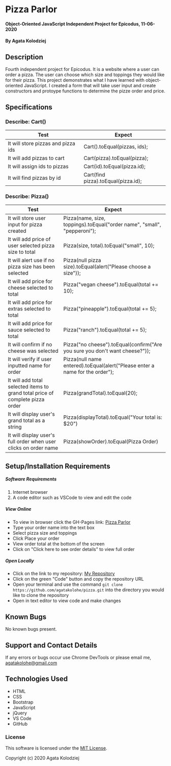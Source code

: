 # Pizza Parlor

#### Object-Oriented JavaScript Independent Project for Epicodus, 11-06-2020

#### By Agata Kolodziej

## Description

Fourth independent project for Epicodus. It is a website where a user can order a pizza. The user can choose which size and toppings they would like for their pizza. This project demonstrates what I have learned with object-oriented JavaScript. I created a form that will take user input and create constructors and protoype functions to determine the pizze order and price.

## Specifications

### Describe: Cart()

| Test                               | Expect                              |
| ---------------------------------- | ----------------------------------- |
| It will store pizzas and pizza ids | Cart().toEqual(pizzas, ids);        |
| It will add pizzas to cart         | Cart(pizza).toEqual(pizza);         |
| It will assign ids to pizzas       | Cart(id).toEqual(pizza.id);         |
| It will find pizzas by id          | Cart(find pizza).toEqual(pizza.id); |

### Describe: Pizza()

| Test                                                                          | Expect                                                                       |
| ----------------------------------------------------------------------------- | ---------------------------------------------------------------------------- |
| It will store user input for pizza created                                    | Pizza(name, size, toppings).toEqual("order name", "small", "pepperoni");     |
| It will add price of user selected pizza size to total                        | Pizza(size, total).toEqual("small", 10);                                     |
| It will alert use if no pizza size has been selected                          | Pizza(null pizza size).toEqual(alert("Please choose a size"));               |
| It will add price for cheese selected to total                                | Pizza("vegan cheese").toEqual(total += 10);                                  |
| It will add price for extras selected to total                                | Pizza("pineapple").toEqual(total += 5);                                      |
| It will add price for sauce selected to total                                 | Pizza("ranch").toEqual(total += 5);                                          |
| It will confirm if no cheese was selected                                     | Pizza("no cheese").toEqual(confirm("Are you sure you don't want cheese?"));  |
| It will verify if user inputted name for order                                | Pizza(null name entered).toEqual(alert("Please enter a name for the order"); |
| It will add total selected items to grand total price of complete pizza order | Pizza(grandTotal).toEqual(20);                                               |
| It will display user's grand total as a string                                | Pizza(displayTotal).toEqual("Your total is: \$20")                           |
| It will display user's full order when user clicks on order name              | Pizza(showOrder).toEqual(Pizza Order)                                        |

## Setup/Installation Requirements

##### Software Requirements

1. Internet browser
2. A code editor such as VSCode to view and edit the code

##### View Online

- To view in browser click the GH-Pages link: [Pizza Parlor](URL)
- Type your order name into the text box
- Select pizza size and toppings
- Click Place your order
- View order total at the bottom of the screen
- Click on "Click here to see order details" to view full order

##### Open Locally

- Click on the link to my repository: [My Repository](https://github.com/agatakolohe/pizza.git)
- Click on the green "Code" button and copy the repository URL
- Open your terminal and use the command `git clone https://github.com/agatakolohe/pizza.git` into the directory you would like to clone the repository
- Open in text editor to view code and make changes

## Known Bugs

No known bugs present.

## Support and Contact Details

If any errors or bugs occur use Chrome DevTools or please email me, <agatakolohe@gmail.com>

## Technologies Used

- HTML
- CSS
- Bootstrap
- JavaScript
- jQuery
- VS Code
- GitHub

### License

This software is licensed under the [MIT License](https://choosealicense.com/licenses/mit/).

Copyright (c) 2020 Agata Kolodziej
